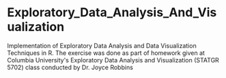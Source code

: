 # Exploratory_Data_Analysis_And_Visualization

Implementation of Exploratory Data Analysis and Data Visualization Techniques in R. The exercise was done as part of homework given at Columbia University's Exploratory Data Analysis and Visualization (STATGR 5702) class conducted by Dr. Joyce Robbins
